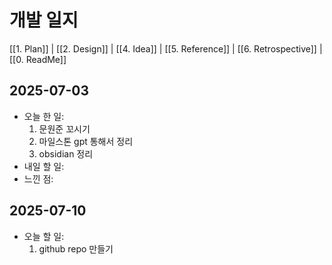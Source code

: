 # 개발 일지

[[1. Plan]] | [[2. Design]] | [[4. Idea]] | [[5. Reference]] | [[6. Retrospective]] | [[0. ReadMe]]

## 2025-07-03
- 오늘 한 일: 
	1. 문원준 꼬시기
	2. 마일스톤 gpt 통해서 정리
	3. obsidian 정리
- 내일 할 일:
- 느낀 점: 
## 2025-07-10
- 오늘 할 일:
	1. github repo 만들기